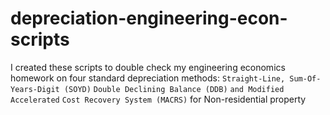 # depreciation-engineering-econ-scripts
I created these scripts to double check my engineering economics homework on four standard depreciation methods:
`Straight-Line, Sum-Of-Years-Digit (SOYD)`
 `Double Declining Balance (DDB)`
 `and Modified Accelerated` 
 `Cost Recovery System (MACRS)` for Non-residential property
